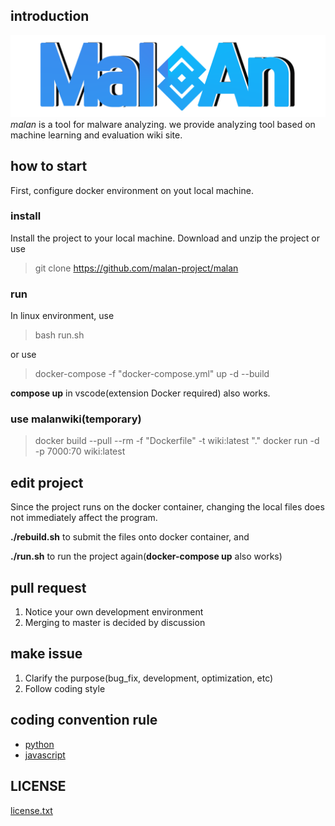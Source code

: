 ## introduction
![malan_logo](https://github.com/malan-project/malan/blob/master/malan_svc/static/images/logo.png)
*malan* is a tool for malware analyzing. we provide analyzing tool based on machine learning and evaluation wiki site.

## how to start
First, configure docker environment on yout local machine. 
### install
Install the project to your local machine. Download and unzip the project or use
> git clone https://github.com/malan-project/malan

### run
In linux environment, use
> bash run.sh

or use

> docker-compose -f "docker-compose.yml" up -d --build

**compose up** in vscode(extension Docker required) also works.

### use malanwiki(temporary)
> docker build --pull --rm -f "Dockerfile" -t wiki:latest "."
> docker run -d -p 7000:70 wiki:latest

## edit project
Since the project runs on the docker container, changing the local files does not immediately affect the program.

**./rebuild.sh** to submit the files onto docker container, and

**./run.sh** to run the project again(**docker-compose up** also works)

## pull request

 1. Notice your own development environment
 2. Merging to master is decided by discussion
 
## make issue

 1. Clarify the purpose(bug_fix, development, optimization, etc)
 2. Follow coding style
 
## coding convention rule
+ [python](https://github.com/google/styleguide/blob/gh-pages/pyguide.md)
+ [javascript](https://google.github.io/styleguide/jsguide.html)

## LICENSE
[license.txt](https://github.com/malan-project/malan/blob/master/LICENSE)
